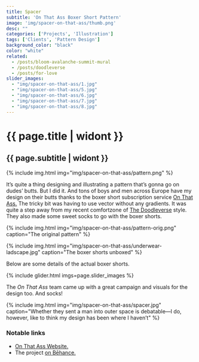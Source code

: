 ```yaml
---
title: Spacer
subtitle: 'On That Ass Boxer Short Pattern'
image: 'img/spacer-on-that-ass/thumb.png'
desc: ""
categories: ['Projects', 'Illustration']
tags: ['Clients', 'Pattern Design']
background_color: "black"
color: "white"
related:
  - /posts/bloom-avalanche-summit-mural
  - /posts/doodleverse
  - /posts/for-love
slider_images:
  - "img/spacer-on-that-ass/1.jpg"
  - "img/spacer-on-that-ass/5.jpg"
  - "img/spacer-on-that-ass/6.jpg"
  - "img/spacer-on-that-ass/7.jpg"
  - "img/spacer-on-that-ass/8.jpg"
---
```

# {{ page.title | widont }}
## {{ page.subtitle | widont }}

{% include img.html img="img/spacer-on-that-ass/pattern.png" %}

It’s quite a thing designing and illustrating a pattern that’s gonna go on dudes’ butts. But I did it. And tons of boys and men across Europe have my design on their butts thanks to the boxer short subscription service [On That Ass.](https://onthatass.com/) The tricky bit was having to use vector without any gradients. It was quite a step away from my recent comfortzone of [The Doodleverse](/tags/doodleverse/) style. They also made some sweet socks to go with the boxer shorts.

{% include img.html img="img/spacer-on-that-ass/pattern-orig.png" caption="The original pattern" %}

{% include img.html img="img/spacer-on-that-ass/underwear-ladscape.jpg" caption="The boxer shorts unboxed" %}

Below are some details of the actual boxer shorts.

{% include glider.html imgs=page.slider_images %}

The *On That Ass* team came up with a great campaign and visuals for the design too. And socks!

{% include img.html img="img/spacer-on-that-ass/spacer.jpg" caption="Whether they sent a man into outer space is debatable—I do, however, like to think my design has been where I haven’t" %}

### Notable links
- [On That Ass Website.](https://onthatass.com/)
- The project [on Bēhance.](https://www.behance.net/gallery/171959453/Spacer-On-That-Ass-Boxer-Short-Pattern)

